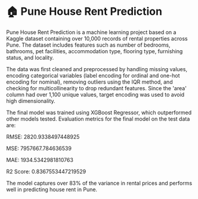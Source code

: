 # 🏠 Pune House Rent Prediction

Pune House Rent Prediction is a machine learning project based on a Kaggle dataset containing over 10,000 records of rental properties across Pune. The dataset includes features such as number of bedrooms, bathrooms, pet facilities, accommodation type, flooring type, furnishing status, and locality.

The data was first cleaned and preprocessed by handling missing values, encoding categorical variables (label encoding for ordinal and one-hot encoding for nominal), removing outliers using the IQR method, and checking for multicollinearity to drop redundant features. Since the 'area' column had over 1,100 unique values, target encoding was used to avoid high dimensionality.

The final model was trained using XGBoost Regressor, which outperformed other models tested. Evaluation metrics for the final model on the test data are:

RMSE: 2820.9338497448925

MSE: 7957667.784636539

MAE: 1934.5342981810763

R2 Score: 0.8367553447219529

The model captures over 83% of the variance in rental prices and performs well in predicting house rent in Pune.
